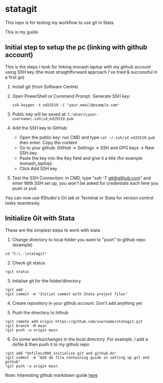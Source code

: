 # statagit

This repo is for testing my workflow to use git in Stata

This is my guide 

## Initial step to setup the pc (linking with github account)
This is the steps I took for linking monash laptop with my github account using SSH key (the most straightforward approach I've tried & successful in a first go)

1. Install git (from Software Centre)

2. Open PowerShell or Command Prompt. Generate SSH key: 
	
	```
	ssh-keygen -t ed25519 -C "your.email@example.com"
	```
	
	
3. Public key will be saved at: `C:\Users\your-username\.ssh\id_ed25519.pub`

4. Add the SSH key to GitHub:
	- Open the public key: run CMD and type `cat ~/.ssh/id_ed25519.pub` then enter. Copy the content
	- Go to your github: GitHub → Settings → SSH and GPG keys → New SSH key. 
	- Paste the key into the Key field and give it a title (for example monash_laptop).
	- Click Add SSH key.

7. Test the SSH Connection: in CMD, type "ssh -T git@github.com" and enter
With SSH set up, you won't be asked for credentials each time you push or pull. 

You can now use RStudio's Git tab or Terminal or Stata for version control tasks seamlessly.



## Initialize Git with Stata

These are the simplest steps to work with stata


1. Change directory to local folder you want to "push" to github repo (example)
```
cd "C:\..\statagit"
```

2. Check git status
```
!git status
```

3. Intialise git for the folder/directory
```
!git add .
!git commit -m "Initial commit with Stata project files"
```

4. Create repository in your github account. Don't add anything yet

5. Push the directory to hithub
```
!git remote add origin https://github.com/username/statagit.git
!git branch -M main
!git push -u origin main
```

6. Do some works/changes in the local directory. For example, I add a dofile & then push it to my github repo

```
!git add "dofiles/000_initialise git and github.do"
!git commit -m "Add do file containing guide in setting up git and github"
!git push -u origin main
```



Note: Interesting github markdown guide [here](https://github.com/adam-p/markdown-here/wiki/markdown-cheatsheet)
